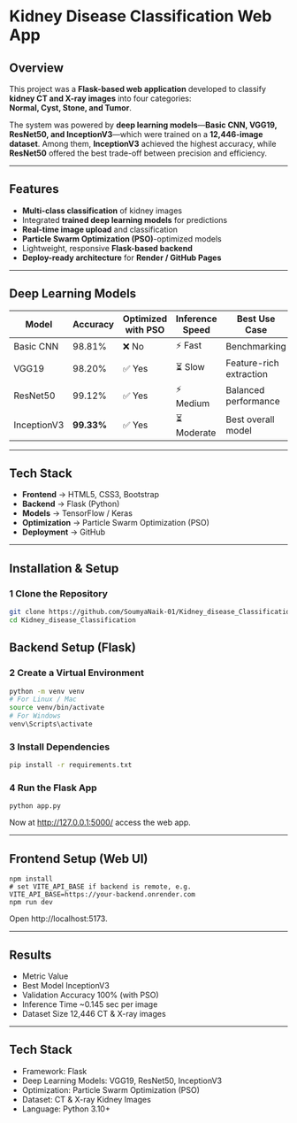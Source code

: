 #  Kidney Disease Classification Web App

##  Overview  
This project was a **Flask-based web application** developed to classify **kidney CT and X-ray images** into four categories:  
**Normal, Cyst, Stone, and Tumor**.  

The system was powered by **deep learning models**—**Basic CNN, VGG19, ResNet50, and InceptionV3**—which were trained on a **12,446-image dataset**. Among them, **InceptionV3** achieved the highest accuracy, while **ResNet50** offered the best trade-off between precision and efficiency.

---

##  Features  
-  **Multi-class classification** of kidney images  
-  Integrated **trained deep learning models** for predictions  
-  **Real-time image upload** and classification  
-  **Particle Swarm Optimization (PSO)**-optimized models  
-  Lightweight, responsive **Flask-based backend**  
-  **Deploy-ready architecture** for **Render / GitHub Pages**  

---

##  Deep Learning Models  

| Model        | Accuracy | Optimized with PSO | Inference Speed | Best Use Case |
|-------------|---------|---------------------|------------------|---------------|
| Basic CNN   | 98.81%  | ❌ No               | ⚡ Fast          | Benchmarking |
| VGG19       | 98.20%  | ✅ Yes             | ⏳ Slow          | Feature-rich extraction |
| ResNet50    | 99.12%  | ✅ Yes             | ⚡ Medium        | Balanced performance |
| InceptionV3 | **99.33%** | ✅ Yes         | ⏳ Moderate      | Best overall model |

---

##  Tech Stack  

- **Frontend** → HTML5, CSS3, Bootstrap  
- **Backend** → Flask (Python)  
- **Models** → TensorFlow / Keras  
- **Optimization** → Particle Swarm Optimization (PSO)  
- **Deployment** → GitHub  

---

##  Installation & Setup  

### 1️ Clone the Repository  
```bash
git clone https://github.com/SoumyaNaik-01/Kidney_disease_Classification.git
cd Kidney_disease_Classification
```
## Backend Setup (Flask)

### 2️ Create a Virtual Environment
```bash
python -m venv venv
# For Linux / Mac
source venv/bin/activate
# For Windows
venv\Scripts\activate
```

### 3️ Install Dependencies
```bash
pip install -r requirements.txt
```
### 4️ Run the Flask App
```
python app.py
```
Now at http://127.0.0.1:5000/ access the web app.

---
## Frontend Setup (Web UI)
```
npm install
# set VITE_API_BASE if backend is remote, e.g. VITE_API_BASE=https://your-backend.onrender.com
npm run dev
```
Open http://localhost:5173.

---
## Results
- Metric	Value
- Best Model	InceptionV3
- Validation Accuracy	100% (with PSO)
- Inference Time	~0.145 sec per image
- Dataset Size	12,446 CT & X-ray images

---
## Tech Stack

- Framework: Flask
- Deep Learning Models: VGG19, ResNet50, InceptionV3
- Optimization: Particle Swarm Optimization (PSO)
- Dataset: CT & X-ray Kidney Images
- Language: Python 3.10+


